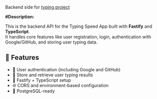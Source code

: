 Backend side for [typing project](https://github.com/bojkovladislav/typing-project)

**#Description:**

This is the backend API for the Typing Speed App built with **Fastify** and **TypeScript**.  
It handles core features like user registration, login, authentication with Google/GitHub, and storing user typing data.

## 🚀 Features

- 🔐 User authentication (including Google and GitHub)
- 🧾 Store and retrieve user typing results
- 🧠 Fastify + TypeScript setup
- 🌐 CORS and environment-based configuration
- 💾 PostgreSQL-ready
